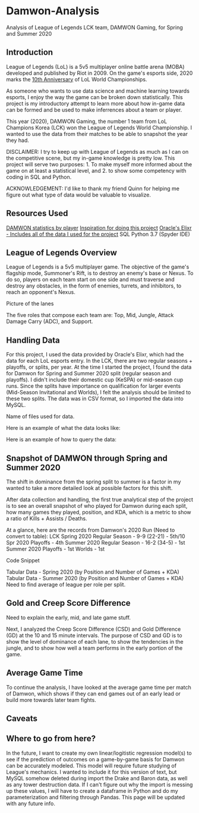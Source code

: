 # Damwon-Analysis
Analysis of League of Legends LCK team, DAMWON Gaming, for Spring and Summer 2020 

## Introduction
League of Legends (LoL) is a 5v5 multiplayer online battle arena (MOBA) developed and published by Riot in 2009. On the game's esports side, 2020 marks the [10th Anniversary](https://www.espn.com/esports/story/_/id/29954672/ten-years-worlds-league-legends-world-championship-oral-history) of LoL World Championships.

As someone who wants to use data science and machine learning towards esports, I enjoy the way the game can be broken down statistically. This project is my introductory attempt to learn more about how in-game data can be formed and be used to make inferrences about a team or player. 

This year (2020), DAMWON Gaming, the number 1 team from LoL Champions Korea (LCK) won the League of Legends World Championship. I wanted to use the data from their matches to be able to snapshot the year they had.   

DISCLAIMER: I try to keep up with League of Legends as much as I can on the competitive scene, but my in-game knowledge is pretty low. This project will serve two purposes: 1. To make myself more informed about the game on at least a statistical level, and 2. to show some competency with coding in SQL and Python. 

ACKNOWLEDGEMENT: I'd like to thank my friend Quinn for helping me figure out what type of data would be valuable to visualize. 

## Resources Used 
[DAMWON statistics by player](https://lol.gamepedia.com/DAMWON_Gaming/Statistics/2020)
[Inspiration for doing this project](https://towardsdatascience.com/what-is-like-to-be-a-data-scientist-with-a-passion-for-gaming-43c067ad6415)
[Oracle's Elixr - Includes all of the data I used for the project](https://oracleselixir.com/tools/downloads)
SQL
Python 3.7 (Spyder IDE)

## League of Legends Overview
League of Legends is a 5v5 multiplayer game. The objective of the game's flagship mode, Summoner's Rift, is to destroy an enemy's base or Nexus. To do so, players on each team start on one side and must traverse and destroy any obstacles, in the form of enemies, turrets, and inhibitors, to reach an opponent's Nexus. 

Picture of the lanes

The five roles that compose each team are: Top, Mid, Jungle, Attack Damage Carry (ADC), and Support. 

## Handling Data
For this project, I used the data provided by Oracle's Elixr, which had the data for each LoL esports entry. In the LCK, there are two regular seasons + playoffs, or splits, per year. At the time I started the project, I found the data for Damwon for Spring and Summer 2020 split (regular season and playoffs). I didn't include their domestic cup (KeSPA) or mid-season cup runs. Since the splits have importance on qualification for larger events (Mid-Season Invitational and Worlds), I felt the analysis should be limited to these two splits. The data was in CSV format, so I imported the data into MySQL.

Name of files used for data. 

Here is an example of what the data looks like:

Here is an example of how to query the data:

## Snapshot of DAMWON through Spring and Summer 2020
The shift in dominance from the spring split to summer is a factor in my wanted to take a more detailed look at possible factors for this shift. 

After data collection and handling, the first true analytical step of the project is to see an overall snapshot of who played for Damwon during each split, how many games they played, position, and KDA, which is a metric to show a ratio of Kills + Assists / Deaths.  

At a glance, here are the records from Damwon's 2020 Run (Need to convert to table): 
LCK Spring 2020 Regular Season - 9-9 (22-21) - 5th/10
Spr 2020 Playoffs - 4th
Summer 2020 Regular Season - 16-2 (34-5) - 1st
Summer 2020 Playoffs - 1st
Worlds - 1st

Code Snippet

Tabular Data - Spring 2020 (by Position and Number of Games + KDA)
Tabular Data - Summer 2020 (by Position and Number of Games + KDA)
Need to find average of league per role per split. 

## Gold and Creep Score Difference
Need to explain the early, mid, and late game stuff. 

Next, I analyzed the Creep Score Difference (CSD) and Gold Difference (GD) at the 10 and 15 minute intervals. The purpose of CSD and GD is to show the level of dominance of each lane, to show the tendencies in the jungle, and to show how well a team performs in the early portion of the game. 

## Average Game Time
To continue the analysis, I have looked at the average game time per match of Damwon, which shows if they can end games out of an early lead or build more towards later team fights. 

## Caveats

## Where to go from here?
In the future, I want to create my own linear/logitistic regression model(s) to see if the prediction of outcomes on a game-by-game basis for Damwon can be accurately modeled. This model will require future studying of League's mechanics. I wanted to include it for this version of text, but MySQL somehow deleted during import the Drake and Baron data, as well as any tower destruction data. If I can't figure out why the import is messing up these values, I will have to create a dataframe in Python and do my parameterization and filtering through Pandas. This page will be updated with any future info.  
